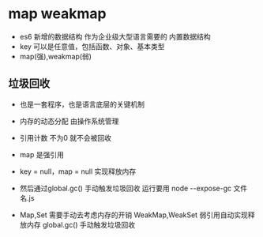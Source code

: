 # map weakmap

- es6 新增的数据结构 作为企业级大型语言需要的
    内置数据结构
- key 可以是任意值，包括函数、对象、基本类型
- map(强),weakmap(弱)

## 垃圾回收
- 也是一套程序，也是语言底层的关键机制
- 内存的动态分配 由操作系统管理
- 引用计数 不为0 就不会被回收
- map 是强引用
- key = null，map = null 实现释放内存
- 然后通过global.gc() 手动触发垃圾回收
    运行要用 node --expose-gc 文件名.js

- Map,Set 需要手动去考虑内存的开销
    WeakMap,WeakSet 弱引用自动实现释放内存
    global.gc() 手动触发垃圾回收